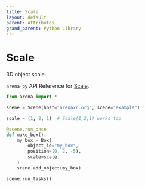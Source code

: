 ```yaml
---
title: Scale
layout: default
parent: Attributes
grand_parent: Python Library
---
```


# Scale

3D object scale.

`arena-py` API Reference for [Scale](/content/python-api/attributes/scale).

```python
from arena import *

scene = Scene(host="arenaxr.org", scene="example")

scale = (1, 2, 1)  # Scale(1,2,1) works too

@scene.run_once
def make_box():
    my_box = Box(
        object_id="my_box",
        position=(0, 2, -5),
        scale=scale,
    )
    scene.add_object(my_box)

scene.run_tasks()
```
